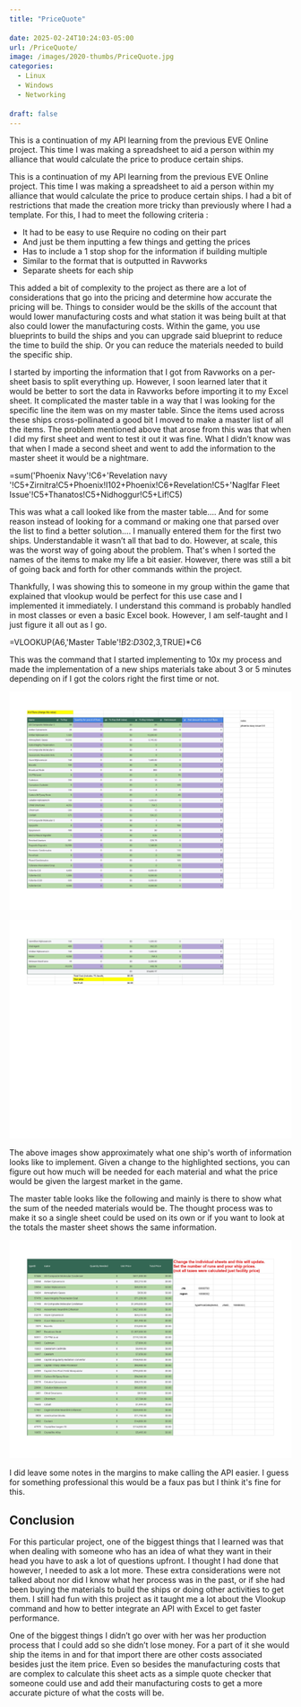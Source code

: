 ```yaml
---
title: "PriceQuote"

date: 2025-02-24T10:24:03-05:00
url: /PriceQuote/
image: /images/2020-thumbs/PriceQuote.jpg
categories:
  - Linux
  - Windows
  - Networking

draft: false
---
```

This is a continuation of my API learning from the previous EVE Online project. This time I was making a spreadsheet to aid a person within my alliance that would calculate the price to produce certain ships.
<!--more-->
This is a continuation of my API learning from the previous EVE Online project. This time I was making a spreadsheet to aid a person within my alliance that would calculate the price to produce certain ships. I had a bit of restrictions that made the creation more tricky than previously where I had a template. For this, I had to meet the following criteria :

- It had to be easy to use Require no coding on their part
- And just be them inputting a few things and getting the prices
- Has to include  a 1 stop shop for the information if building multiple
- Similar to the format that is outputted in Ravworks
- Separate sheets for each ship

This added a bit of complexity to the project as there are a lot of considerations that go into the pricing and determine how accurate the pricing will be. Things to consider would be the skills of the account that would lower manufacturing costs and what station it was being built at that also could lower the manufacturing costs. Within the game, you use blueprints to build the ships and you can upgrade said blueprint to reduce the time to build the ship. Or you can reduce the materials needed to build the specific ship.

I started by importing the information that I got from Ravworks on a per-sheet basis to split everything up. However, I soon learned later that it would be better to sort the data in Ravworks before importing it to my Excel sheet. It complicated the master table in a way that I was looking for the specific line the item was on my master table. Since the items used across these ships cross-pollinated a good bit I moved to make a master list of all the items. The problem mentioned above that arose from this was that when I did my first sheet and went to test it out it was fine.  What I didn’t know was that when I made a second sheet and went to add the information to the master sheet it would be a nightmare.

=sum('Phoenix Navy'!C6+'Revelation navy '!C5+Zirnitra!C5+Phoenix!I102+Phoenix!C6+Revelation!C5+'Naglfar Fleet Issue'!C5+Thanatos!C5+Nidhoggur!C5+Lif!C5)

This was what a call looked like from the master table…. And for some reason instead of looking for a command or making one that parsed over the list to find a better solution…. I manually entered them for the first two ships. Understandable it wasn’t all that bad to do. However, at scale, this was the worst way of going about the problem. That's when I sorted the names of the items to make my life a bit easier. However, there was still a bit of going back and forth for other commands within the project.

Thankfully, I was showing this to someone in my group within the game that explained that vlookup would be perfect for this use case and I implemented it immediately. I understand this command is probably handled in most classes or even a basic Excel book. However, I am self-taught and I just figure it all out as I go.

=VLOOKUP(A6,'Master Table'!$B$2:$D$302,3,TRUE)*C6

This was the command that I started implementing to 10x my process and made the implementation of a new ships materials take about 3 or 5 minutes depending on if I got the colors right the first time or not.

![Phoenix_Navy](
https://github.com/darkawesome/blog/blob/main/content/img/PriceQuote/For%20Sky%20Capitals%20-%20Phoenix%20Navy_page-0001.jpg?raw=true)

![Phoenix_Navy](https://github.com/darkawesome/blog/blob/main/content/img/PriceQuote/For%20Sky%20Capitals%20-%20Phoenix%20Navy_page-0004.jpg?raw=true)

The above images show approximately what one ship's worth of information looks like to implement. Given a change to the highlighted sections, you can figure out how much will be needed for each material and what the price would be given the largest market in the game.

The master table looks like the following and mainly is there to show what the sum of the needed materials would be. The thought process was to make it so a single sheet could be used on its own or if you want to look at the totals the master sheet shows the same information.

![Master_table](https://github.com/darkawesome/blog/blob/main/content/img/PriceQuote/For%20Sky%20Capitals%20-%20Master%20Table_page-0001.jpg?raw=true)

I did leave some notes in the margins to make calling the API easier. I guess for something professional this would be a faux pas but I think it's fine for this.

## Conclusion

For this particular project, one of the biggest things that I learned was that when dealing with someone who has an idea of what they want in their head you have to ask a lot of questions upfront. I thought I had done that however, I needed to ask a lot more. These extra considerations were not talked about nor did I know what her process was in the past, or if she had been buying the materials to build the ships or doing other activities to get them. I still had fun with this project as it taught me a lot about the Vlookup command and how to better integrate an API with Excel to get faster performance.

One of the biggest things I didn’t go over with her was her production process that I could add so she didn’t lose money. For a part of it she would ship the items in and for that import there are other costs associated besides just the item price. Even so besides the manufacturing costs that are complex to calculate this sheet acts as a simple quote checker that someone could use and add their manufacturing costs to get a more accurate picture of what the costs will be.
